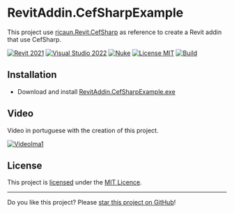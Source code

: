 # RevitAddin.CefSharpExample

This project use [ricaun.Revit.CefSharp](https://github.com/ricaun-io/ricaun.Revit.CefSharp) as reference to create a Revit addin that use CefSharp.

[![Revit 2021](https://img.shields.io/badge/Revit-2021+-blue.svg)](../..)
[![Visual Studio 2022](https://img.shields.io/badge/Visual%20Studio-2022-blue)](../..)
[![Nuke](https://img.shields.io/badge/Nuke-Build-blue)](https://nuke.build/)
[![License MIT](https://img.shields.io/badge/License-MIT-blue.svg)](LICENSE)
[![Build](../../actions/workflows/Build.yml/badge.svg)](../../actions)


## Installation

* Download and install [RevitAddin.CefSharpExample.exe](../../releases/latest/download/RevitAddin.CefSharpExample.zip)

## Video

Video in portuguese with the creation of this project.

[![VideoIma1]][Video1]

## License

This project is [licensed](LICENSE) under the [MIT Licence](https://en.wikipedia.org/wiki/MIT_License).

---

Do you like this project? Please [star this project on GitHub](../../stargazers)!

[Video1]: https://youtu.be/YiR0I7TDiYw
[VideoIma1]: https://img.youtube.com/vi/YiR0I7TDiYw/mqdefault.jpg